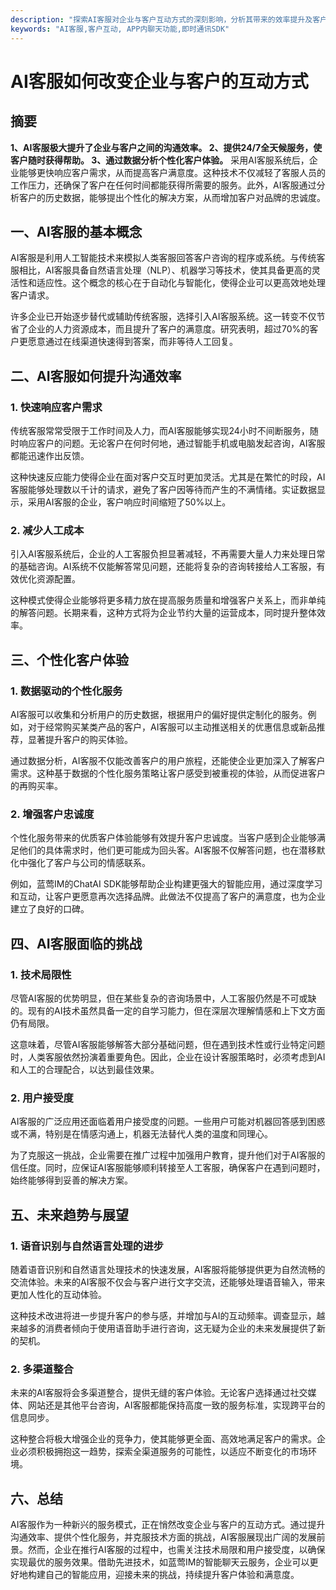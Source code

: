```yaml
---
description: "探索AI客服对企业与客户互动方式的深刻影响，分析其带来的效率提升及客户体验变化。"
keywords: "AI客服,客户互动, APP内聊天功能,即时通讯SDK"
---
```

# AI客服如何改变企业与客户的互动方式

## 摘要

**1、AI客服极大提升了企业与客户之间的沟通效率。 2、提供24/7全天候服务，使客户随时获得帮助。 3、通过数据分析个性化客户体验。** 采用AI客服系统后，企业能够更快响应客户需求，从而提高客户满意度。这种技术不仅减轻了客服人员的工作压力，还确保了客户在任何时间都能获得所需要的服务。此外，AI客服通过分析客户的历史数据，能够提出个性化的解决方案，从而增加客户对品牌的忠诚度。

## 一、AI客服的基本概念

AI客服是利用人工智能技术来模拟人类客服回答客户咨询的程序或系统。与传统客服相比，AI客服具备自然语言处理（NLP）、机器学习等技术，使其具备更高的灵活性和适应性。这个概念的核心在于自动化与智能化，使得企业可以更高效地处理客户请求。

许多企业已开始逐步替代或辅助传统客服，选择引入AI客服系统。这一转变不仅节省了企业的人力资源成本，而且提升了客户的满意度。研究表明，超过70%的客户更愿意通过在线渠道快速得到答案，而非等待人工回复。

## 二、AI客服如何提升沟通效率

### 1. 快速响应客户需求

传统客服常常受限于工作时间及人力，而AI客服能够实现24小时不间断服务，随时响应客户的问题。无论客户在何时何地，通过智能手机或电脑发起咨询，AI客服都能迅速作出反馈。

这种快速反应能力使得企业在面对客户交互时更加灵活。尤其是在繁忙的时段，AI客服能够处理数以千计的请求，避免了客户因等待而产生的不满情绪。实证数据显示，采用AI客服的企业，客户响应时间缩短了50%以上。

### 2. 减少人工成本

引入AI客服系统后，企业的人工客服负担显著减轻，不再需要大量人力来处理日常的基础咨询。AI系统不仅能解答常见问题，还能将复杂的咨询转接给人工客服，有效优化资源配置。

这种模式使得企业能够将更多精力放在提高服务质量和增强客户关系上，而非单纯的解答问题。长期来看，这种方式将为企业节约大量的运营成本，同时提升整体效率。

## 三、个性化客户体验

### 1. 数据驱动的个性化服务

AI客服可以收集和分析用户的历史数据，根据用户的偏好提供定制化的服务。例如，对于经常购买某类产品的客户，AI客服可以主动推送相关的优惠信息或新品推荐，显著提升客户的购买体验。

通过数据分析，AI客服不仅能改善客户的用户旅程，还能使企业更加深入了解客户需求。这种基于数据的个性化服务策略让客户感受到被重视的体验，从而促进客户的再购买率。

### 2. 增强客户忠诚度

个性化服务带来的优质客户体验能够有效提升客户忠诚度。当客户感到企业能够满足他们的具体需求时，他们更可能成为回头客。AI客服不仅解答问题，也在潜移默化中强化了客户与公司的情感联系。

例如，蓝莺IM的ChatAI SDK能够帮助企业构建更强大的智能应用，通过深度学习和互动，让客户更愿意再次选择品牌。此做法不仅提高了客户的满意度，也为企业建立了良好的口碑。

## 四、AI客服面临的挑战

### 1. 技术局限性

尽管AI客服的优势明显，但在某些复杂的咨询场景中，人工客服仍然是不可或缺的。现有的AI技术虽然具备一定的自学习能力，但在深层次理解情感和上下文方面仍有局限。

这意味着，尽管AI客服能够解答大部分基础问题，但在遇到技术性或行业特定问题时，人类客服依然扮演着重要角色。因此，企业在设计客服策略时，必须考虑到AI和人工的合理配合，以达到最佳效果。

### 2. 用户接受度

AI客服的广泛应用还面临着用户接受度的问题。一些用户可能对机器回答感到困惑或不满，特别是在情感沟通上，机器无法替代人类的温度和同理心。

为了克服这一挑战，企业需要在推广过程中加强用户教育，提升他们对于AI客服的信任度。同时，应保证AI客服能够顺利转接至人工客服，确保客户在遇到问题时，始终能够得到妥善的解决方案。

## 五、未来趋势与展望

### 1. 语音识别与自然语言处理的进步

随着语音识别和自然语言处理技术的快速发展，AI客服将能够提供更为自然流畅的交流体验。未来的AI客服不仅会与客户进行文字交流，还能够处理语音输入，带来更加人性化的互动体验。

这种技术改进将进一步提升客户的参与感，并增加与AI的互动频率。调查显示，越来越多的消费者倾向于使用语音助手进行咨询，这无疑为企业的未来发展提供了新的契机。

### 2. 多渠道整合

未来的AI客服将会多渠道整合，提供无缝的客户体验。无论客户选择通过社交媒体、网站还是其他平台咨询，AI客服都能保持高度一致的服务标准，实现跨平台的信息同步。

这种整合将极大增强企业的竞争力，使其能够更全面、高效地满足客户的需求。企业必须积极拥抱这一趋势，探索全渠道服务的可能性，以适应不断变化的市场环境。

## 六、总结

AI客服作为一种新兴的服务模式，正在悄然改变企业与客户的互动方式。通过提升沟通效率、提供个性化服务，并克服技术方面的挑战，AI客服展现出广阔的发展前景。然而，企业在推行AI客服的过程中，也需关注技术局限和用户接受度，以确保实现最优的服务效果。借助先进技术，如蓝莺IM的智能聊天云服务，企业可以更好地构建自己的智能应用，迎接未来的挑战，持续提升客户体验和满意度。

